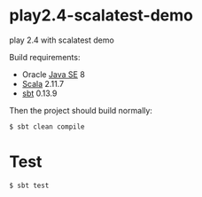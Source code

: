 # play2.4-scalatest-demo
play 2.4 with scalatest demo



Build requirements:

* Oracle [Java SE](http://www.oracle.com/technetwork/java/javase/downloads/index.html) 8
* [Scala](http://scala-lang.org/files/archive/scala-2.11.7.tgz) 2.11.7
* [sbt](http://www.scala-sbt.org) 0.13.9



Then the project should build normally:

    $ sbt clean compile


# Test

    $ sbt test
